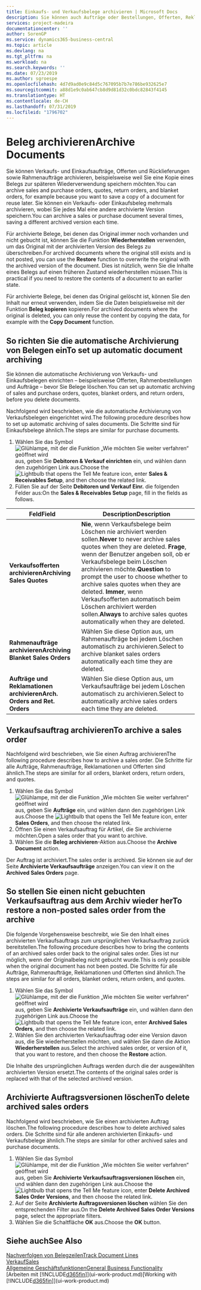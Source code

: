 ```yaml
---
title: Einkaufs- und Verkaufsbelege archivieren | Microsoft Docs
description: Sie können auch Aufträge oder Bestellungen, Offerten, Reklamationen und Rahmenaufträge archivieren, und Sie können den archivierten Beleg verwenden, um den Beleg neu zu erstellen, dass er aus archiviert wurde.
services: project-madeira
documentationcenter: ''
author: SorenGP
ms.service: dynamics365-business-central
ms.topic: article
ms.devlang: na
ms.tgt_pltfrm: na
ms.workload: na
ms.search.keywords: ''
ms.date: 07/23/2019
ms.author: sgroespe
ms.openlocfilehash: 4d7d9ad0e9c84d5c767095b7b7e786be932625e7
ms.sourcegitcommit: a88d1e9c0ab647cb8d9d81d32c0bdc82843f4145
ms.translationtype: HT
ms.contentlocale: de-CH
ms.lasthandoff: 07/31/2019
ms.locfileid: "1796702"
---
```

# <a name="archive-documents"></a><span data-ttu-id="82e60-103">Beleg archivieren</span><span class="sxs-lookup"><span data-stu-id="82e60-103">Archive Documents</span></span>
<span data-ttu-id="82e60-104">Sie können Verkaufs- und Einkaufsaufträge, Offerten und Rücklieferungen sowie Rahmenaufträge archivieren, beispielsweise weil Sie eine Kopie eines Belegs zur späteren Wiederverwendung speichern möchten.</span><span class="sxs-lookup"><span data-stu-id="82e60-104">You can archive sales and purchase orders, quotes, return orders, and blanket orders, for example because you want to save a copy of a document for reuse later.</span></span> <span data-ttu-id="82e60-105">Sie können ein Verkaufs- oder Einkaufsbeleg mehrmals archivieren, wobei Sie jedes Mal eine andere archivierte Version speichern.</span><span class="sxs-lookup"><span data-stu-id="82e60-105">You can archive a sales or purchase document several times, saving a different archived version each time.</span></span>

<span data-ttu-id="82e60-106">Für archivierte Belege, bei denen das Original immer noch vorhanden und nicht gebucht ist, können Sie die Funktion **Wiederherstellen** verwenden, um das Original mit der archivierten Version des Belegs zu überschreiben.</span><span class="sxs-lookup"><span data-stu-id="82e60-106">For archived documents where the original still exists and is not posted, you can use the **Restore** function to overwrite the original with the archived version of the document.</span></span> <span data-ttu-id="82e60-107">Dies ist nützlich, wenn Sie die Inhalte eines Belegs auf einen früheren Zustand wiederherstellen müssen.</span><span class="sxs-lookup"><span data-stu-id="82e60-107">This is practical if you need to restore the contents of a document to an earlier state.</span></span>

<span data-ttu-id="82e60-108">Für archivierte Belege, bei denen das Original gelöscht ist, können Sie den Inhalt nur erneut verwenden, indem Sie die Daten beispielsweise mit der Funktion **Beleg kopieren** kopieren.</span><span class="sxs-lookup"><span data-stu-id="82e60-108">For archived documents where the original is deleted, you can only reuse the content by copying the data, for example with the **Copy Document** function.</span></span>   

## <a name="to-set-up-automatic-document-archiving"></a><span data-ttu-id="82e60-109">So richten Sie die automatische Archivierung von Belegen ein</span><span class="sxs-lookup"><span data-stu-id="82e60-109">To set up automatic document archiving</span></span>  
<span data-ttu-id="82e60-110">Sie können die automatische Archivierung von Verkaufs- und Einkaufsbelegen einrichten – beispielsweise Offerten, Rahmenbestellungen und Aufträge – bevor Sie Belege löschen.</span><span class="sxs-lookup"><span data-stu-id="82e60-110">You can set up automatic archiving of sales and purchase orders, quotes, blanket orders, and return orders, before you delete documents.</span></span>

<span data-ttu-id="82e60-111">Nachfolgend wird beschrieben, wie die automatische Archivierung von Verkaufsbelegen eingerichtet wird.</span><span class="sxs-lookup"><span data-stu-id="82e60-111">The following procedure describes how to set up automatic archiving of sales documents.</span></span> <span data-ttu-id="82e60-112">Die Schritte sind für Einkaufsbelege ähnlich.</span><span class="sxs-lookup"><span data-stu-id="82e60-112">The steps are similar for purchase documents.</span></span>
1.  <span data-ttu-id="82e60-113">Wählen Sie das Symbol ![Glühlampe, mit der die Funktion „Wie möchten Sie weiter verfahren“ geöffnet wird](media/ui-search/search_small.png "Wie möchten Sie weiter verfahren?") aus, geben Sie **Debitoren & Verkauf einrichten** ein, und wählen dann den zugehörigen Link aus.</span><span class="sxs-lookup"><span data-stu-id="82e60-113">Choose the ![Lightbulb that opens the Tell Me feature](media/ui-search/search_small.png "Tell me what you want to do") icon, enter **Sales & Receivables Setup**, and then choose the related link.</span></span>
2. <span data-ttu-id="82e60-114">Füllen Sie auf der Seite **Debitoren und Verkauf Einr.** die folgenden Felder aus:</span><span class="sxs-lookup"><span data-stu-id="82e60-114">On the **Sales & Receivables Setup** page, fill in the fields as follows.</span></span>

|<span data-ttu-id="82e60-115">Feld</span><span class="sxs-lookup"><span data-stu-id="82e60-115">Field</span></span>|<span data-ttu-id="82e60-116">Description</span><span class="sxs-lookup"><span data-stu-id="82e60-116">Description</span></span>|
|-----|-----------|
|<span data-ttu-id="82e60-117">**Verkaufsofferten archivieren**</span><span class="sxs-lookup"><span data-stu-id="82e60-117">**Archiving Sales Quotes**</span></span>|<span data-ttu-id="82e60-118">**Nie**, wenn Verkaufsbelege beim Löschen nie archiviert werden sollen.</span><span class="sxs-lookup"><span data-stu-id="82e60-118">**Never** to never archive sales quotes when they are deleted.</span></span> <span data-ttu-id="82e60-119">**Frage**, wenn der Benutzer angeben soll, ob er Verkaufsbelege beim Löschen archivieren möchte.</span><span class="sxs-lookup"><span data-stu-id="82e60-119">**Question** to prompt the user to choose whether to archive sales quotes when they are deleted.</span></span> <span data-ttu-id="82e60-120">**Immer**, wenn Verkaufsofferten automatisch beim Löschen archiviert werden sollen.</span><span class="sxs-lookup"><span data-stu-id="82e60-120">**Always** to archive sales quotes automatically when they are deleted.</span></span>|
|<span data-ttu-id="82e60-121">**Rahmenaufträge archivieren**</span><span class="sxs-lookup"><span data-stu-id="82e60-121">**Archiving Blanket Sales Orders**</span></span>|<span data-ttu-id="82e60-122">Wählen Sie diese Option aus, um Rahmenaufträge bei jedem Löschen automatisch zu archivieren.</span><span class="sxs-lookup"><span data-stu-id="82e60-122">Select to archive blanket sales orders automatically each time they are deleted.</span></span>|
|<span data-ttu-id="82e60-123">**Aufträge und Reklamationen archivieren**</span><span class="sxs-lookup"><span data-stu-id="82e60-123">**Arch. Orders and Ret. Orders**</span></span>|<span data-ttu-id="82e60-124">Wählen Sie diese Option aus, um Verkaufsaufträge bei jedem Löschen automatisch zu archivieren.</span><span class="sxs-lookup"><span data-stu-id="82e60-124">Select to automatically archive sales orders each time they are deleted.</span></span>|

## <a name="to-archive-a-sales-order"></a><span data-ttu-id="82e60-125">Verkaufsauftrag archivieren</span><span class="sxs-lookup"><span data-stu-id="82e60-125">To archive a sales order</span></span>
<span data-ttu-id="82e60-126">Nachfolgend wird beschrieben, wie Sie einen Auftrag archivieren</span><span class="sxs-lookup"><span data-stu-id="82e60-126">The following procedure describes how to archive a sales order.</span></span> <span data-ttu-id="82e60-127">Die Schritte für alle Aufträge, Rahmenaufträge, Reklamationen und Offerten sind ähnlich.</span><span class="sxs-lookup"><span data-stu-id="82e60-127">The steps are similar for all orders, blanket orders, return orders, and quotes.</span></span>

1.  <span data-ttu-id="82e60-128">Wählen Sie das Symbol ![Glühlampe, mit der die Funktion „Wie möchten Sie weiter verfahren“ geöffnet wird](media/ui-search/search_small.png "Wie möchten Sie weiter verfahren?") aus, geben Sie **Aufträge** ein, und wählen dann den zugehörigen Link aus.</span><span class="sxs-lookup"><span data-stu-id="82e60-128">Choose the ![Lightbulb that opens the Tell Me feature](media/ui-search/search_small.png "Tell me what you want to do") icon, enter **Sales Orders**, and then choose the related link.</span></span>  
2.  <span data-ttu-id="82e60-129">Öffnen Sie einen Verkaufsauftrag für Artikel, die Sie archivierne möchten.</span><span class="sxs-lookup"><span data-stu-id="82e60-129">Open a sales order that you want to archive.</span></span>  
3.  <span data-ttu-id="82e60-130">Wählen Sie die **Beleg archivieren**-Aktion aus.</span><span class="sxs-lookup"><span data-stu-id="82e60-130">Choose the **Archive Document** action.</span></span>

<span data-ttu-id="82e60-131">Der Auftrag ist archiviert.</span><span class="sxs-lookup"><span data-stu-id="82e60-131">The sales order is archived.</span></span> <span data-ttu-id="82e60-132">Sie können sie auf der Seite **Archivierte Verkaufsaufträge** anzeigen.</span><span class="sxs-lookup"><span data-stu-id="82e60-132">You can view it on the **Archived Sales Orders** page.</span></span>

## <a name="to-restore-a-non-posted-sales-order-from-the-archive"></a><span data-ttu-id="82e60-133">So stellen Sie einen nicht gebuchten Verkaufsauftrag aus dem Archiv wieder her</span><span class="sxs-lookup"><span data-stu-id="82e60-133">To restore a non-posted sales order from the archive</span></span>
<span data-ttu-id="82e60-134">Die folgende Vorgehensweise beschreibt, wie Sie den Inhalt eines archivierten Verkaufsauftrags zum ursprünglichen Verkaufsauftrag zurück bereitstellen.</span><span class="sxs-lookup"><span data-stu-id="82e60-134">The following procedure describes how to bring the contents of an archived sales order back to the original sales order.</span></span> <span data-ttu-id="82e60-135">Dies ist nur möglich, wenn der Originalbeleg nicht gebucht wurde.</span><span class="sxs-lookup"><span data-stu-id="82e60-135">This is only possible when the original document has not been posted.</span></span> <span data-ttu-id="82e60-136">Die Schritte für alle Aufträge, Rahmenaufträge, Reklamationen und Offerten sind ähnlich.</span><span class="sxs-lookup"><span data-stu-id="82e60-136">The steps are similar for all orders, blanket orders, return orders, and quotes.</span></span>

1. <span data-ttu-id="82e60-137">Wählen Sie das Symbol ![Glühlampe, mit der die Funktion „Wie möchten Sie weiter verfahren“ geöffnet wird](media/ui-search/search_small.png "Wie möchten Sie weiter verfahren?") aus, geben Sie **Archivierte Verkaufsaufträge** ein, und wählen dann den zugehörigen Link aus.</span><span class="sxs-lookup"><span data-stu-id="82e60-137">Choose the ![Lightbulb that opens the Tell Me feature](media/ui-search/search_small.png "Tell me what you want to do") icon, enter **Archived Sales Orders**, and then choose the related link.</span></span>
2. <span data-ttu-id="82e60-138">Wählen Sie den archivierten Verkaufsauftrag oder eine Version davon aus, die Sie wiederherstellen möchten, und wählen Sie dann die Aktion **Wiederherstellen** aus.</span><span class="sxs-lookup"><span data-stu-id="82e60-138">Select the archived sales order, or version of it, that you want to restore, and then choose the **Restore** action.</span></span>  

<span data-ttu-id="82e60-139">Die Inhalte des ursprünglichen Auftrags werden durch die der ausgewählten archivierten Version ersetzt.</span><span class="sxs-lookup"><span data-stu-id="82e60-139">The contents of the original sales order is replaced with that of the selected archived version.</span></span>

## <a name="to-delete-archived-sales-orders"></a><span data-ttu-id="82e60-140">Archivierte Auftragsversionen löschen</span><span class="sxs-lookup"><span data-stu-id="82e60-140">To delete archived sales orders</span></span>
<span data-ttu-id="82e60-141">Nachfolgend wird beschrieben, wie Sie einen archivierten Auftrag löschen.</span><span class="sxs-lookup"><span data-stu-id="82e60-141">The following procedure describes how to delete archived sales orders.</span></span> <span data-ttu-id="82e60-142">Die Schritte sind für alle anderen archivierten Einkaufs- und Verkaufsbelege ähnlich.</span><span class="sxs-lookup"><span data-stu-id="82e60-142">The steps are similar for other archived sales and purchase documents.</span></span>

1.  <span data-ttu-id="82e60-143">Wählen Sie das Symbol ![Glühlampe, mit der die Funktion „Wie möchten Sie weiter verfahren“ geöffnet wird](media/ui-search/search_small.png "Wie möchten Sie weiter verfahren?") aus, geben Sie **Archivierte Verkaufsauftragsversionen löschen** ein, und wählen dann den zugehörigen Link aus.</span><span class="sxs-lookup"><span data-stu-id="82e60-143">Choose the ![Lightbulb that opens the Tell Me feature](media/ui-search/search_small.png "Tell me what you want to do") icon, enter **Delete Archived Sales Order Versions**, and then choose the related link.</span></span>  
2.  <span data-ttu-id="82e60-144">Auf der Seite **Archivierte Auftragsversionen löschen** wählen Sie den entsprechenden Filter aus.</span><span class="sxs-lookup"><span data-stu-id="82e60-144">On the **Delete Archived Sales Order Versions** page, select the appropriate filters.</span></span>  
3.  <span data-ttu-id="82e60-145">Wählen Sie die Schaltfläche **OK** aus.</span><span class="sxs-lookup"><span data-stu-id="82e60-145">Choose the **OK** button.</span></span>

## <a name="see-also"></a><span data-ttu-id="82e60-146">Siehe auch</span><span class="sxs-lookup"><span data-stu-id="82e60-146">See Also</span></span>
[<span data-ttu-id="82e60-147">Nachverfolgen von Belegzeilen</span><span class="sxs-lookup"><span data-stu-id="82e60-147">Track Document Lines</span></span>](across-how-to-track-document-lines.md)  
[<span data-ttu-id="82e60-148">Verkauf</span><span class="sxs-lookup"><span data-stu-id="82e60-148">Sales</span></span>](sales-manage-sales.md)  
[<span data-ttu-id="82e60-149">Allgemeine Geschäftsfunktionen</span><span class="sxs-lookup"><span data-stu-id="82e60-149">General Business Functionality</span></span>](ui-across-business-areas.md)  
<span data-ttu-id="82e60-150">[Arbeiten mit [!INCLUDE[d365fin](includes/d365fin_md.md)]](ui-work-product.md)</span><span class="sxs-lookup"><span data-stu-id="82e60-150">[Working with [!INCLUDE[d365fin](includes/d365fin_md.md)]](ui-work-product.md)</span></span>
